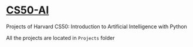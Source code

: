 # [CS50-AI](https://cs50.harvard.edu/ai/2020/projects/)

Projects of Harvard CS50: Introduction to Artificial Intelligence with Python

All the projects are located in `Projects` folder

